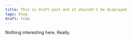 ```yaml
---
title: This is draft post and it shouldn't be displayed
tags: blog
draft: true
---
```

Nothing interesting here. Really.
